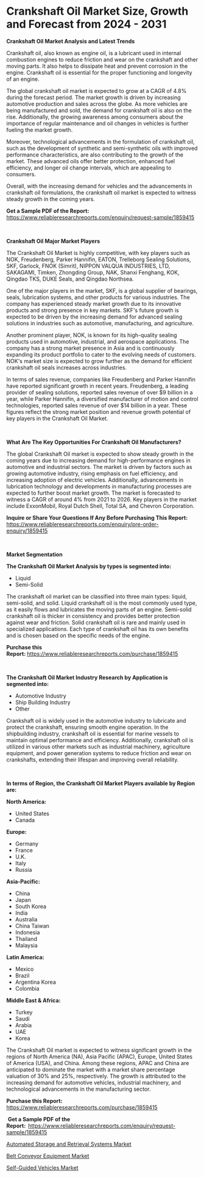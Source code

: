 <p><h1>Crankshaft Oil Market Size, Growth and Forecast from 2024 - 2031</h1></p><p><strong>Crankshaft Oil Market Analysis and Latest Trends</strong></p>
<p><p>Crankshaft oil, also known as engine oil, is a lubricant used in internal combustion engines to reduce friction and wear on the crankshaft and other moving parts. It also helps to dissipate heat and prevent corrosion in the engine. Crankshaft oil is essential for the proper functioning and longevity of an engine.</p><p>The global crankshaft oil market is expected to grow at a CAGR of 4.8% during the forecast period. The market growth is driven by increasing automotive production and sales across the globe. As more vehicles are being manufactured and sold, the demand for crankshaft oil is also on the rise. Additionally, the growing awareness among consumers about the importance of regular maintenance and oil changes in vehicles is further fueling the market growth.</p><p>Moreover, technological advancements in the formulation of crankshaft oil, such as the development of synthetic and semi-synthetic oils with improved performance characteristics, are also contributing to the growth of the market. These advanced oils offer better protection, enhanced fuel efficiency, and longer oil change intervals, which are appealing to consumers.</p><p>Overall, with the increasing demand for vehicles and the advancements in crankshaft oil formulations, the crankshaft oil market is expected to witness steady growth in the coming years.</p></p>
<p><strong>Get a Sample PDF of the Report:&nbsp;</strong> <a href="https://www.reliableresearchreports.com/enquiry/request-sample/1859415">https://www.reliableresearchreports.com/enquiry/request-sample/1859415</a></p>
<p>&nbsp;</p>
<p><strong>Crankshaft Oil Major Market Players</strong></p>
<p><p>The Crankshaft Oil Market is highly competitive, with key players such as NOK, Freudenberg, Parker Hannifin, EATON, Trelleborg Sealing Solutions, SKF, Garlock, FNOK (Simrit), NIPPON VALQUA INDUSTRIES, LTD, SAKAGAMI, Timken, Zhongding Group, NAK, Shanxi Fenghang, KOK, Qingdao TKS, DUKE Seals, and Qingdao Northsea.</p><p>One of the major players in the market, SKF, is a global supplier of bearings, seals, lubrication systems, and other products for various industries. The company has experienced steady market growth due to its innovative products and strong presence in key markets. SKF's future growth is expected to be driven by the increasing demand for advanced sealing solutions in industries such as automotive, manufacturing, and agriculture.</p><p>Another prominent player, NOK, is known for its high-quality sealing products used in automotive, industrial, and aerospace applications. The company has a strong market presence in Asia and is continuously expanding its product portfolio to cater to the evolving needs of customers. NOK's market size is expected to grow further as the demand for efficient crankshaft oil seals increases across industries.</p><p>In terms of sales revenue, companies like Freudenberg and Parker Hannifin have reported significant growth in recent years. Freudenberg, a leading provider of sealing solutions, reported sales revenue of over $9 billion in a year, while Parker Hannifin, a diversified manufacturer of motion and control technologies, reported sales revenue of over $14 billion in a year. These figures reflect the strong market position and revenue growth potential of key players in the Crankshaft Oil Market.</p></p>
<p>&nbsp;</p>
<p><strong>What Are The Key Opportunities For Crankshaft Oil Manufacturers?</strong></p>
<p><p>The global Crankshaft Oil market is expected to show steady growth in the coming years due to increasing demand for high-performance engines in automotive and industrial sectors. The market is driven by factors such as growing automotive industry, rising emphasis on fuel efficiency, and increasing adoption of electric vehicles. Additionally, advancements in lubrication technology and developments in manufacturing processes are expected to further boost market growth. The market is forecasted to witness a CAGR of around 4% from 2021 to 2026. Key players in the market include ExxonMobil, Royal Dutch Shell, Total SA, and Chevron Corporation.</p></p>
<p><strong>Inquire or Share Your Questions If Any Before Purchasing This Report:</strong> <a href="https://www.reliableresearchreports.com/enquiry/pre-order-enquiry/1859415">https://www.reliableresearchreports.com/enquiry/pre-order-enquiry/1859415</a></p>
<p>&nbsp;</p>
<p><strong>Market Segmentation</strong></p>
<p><strong>The Crankshaft Oil Market Analysis by types is segmented into:</strong></p>
<p><ul><li>Liquid</li><li>Semi-Solid</li></ul></p>
<p><p>The crankshaft oil market can be classified into three main types: liquid, semi-solid, and solid. Liquid crankshaft oil is the most commonly used type, as it easily flows and lubricates the moving parts of an engine. Semi-solid crankshaft oil is thicker in consistency and provides better protection against wear and friction. Solid crankshaft oil is rare and mainly used in specialized applications. Each type of crankshaft oil has its own benefits and is chosen based on the specific needs of the engine.</p></p>
<p><strong>Purchase this Report:&nbsp;</strong><a href="https://www.reliableresearchreports.com/purchase/1859415">https://www.reliableresearchreports.com/purchase/1859415</a></p>
<p>&nbsp;</p>
<p><strong>The Crankshaft Oil Market Industry Research by Application is segmented into:</strong></p>
<p><ul><li>Automotive Industry</li><li>Ship Building Industry</li><li>Other</li></ul></p>
<p><p>Crankshaft oil is widely used in the automotive industry to lubricate and protect the crankshaft, ensuring smooth engine operation. In the shipbuilding industry, crankshaft oil is essential for marine vessels to maintain optimal performance and efficiency. Additionally, crankshaft oil is utilized in various other markets such as industrial machinery, agriculture equipment, and power generation systems to reduce friction and wear on crankshafts, extending their lifespan and improving overall reliability.</p></p>
<p>&nbsp;</p>
<p><strong>In terms of Region, the Crankshaft Oil Market Players available by Region are:</strong></p>
<p>
    <p> <strong> North America: </strong>
        <ul>
            <li>United States</li>
            <li>Canada</li>
        </ul>
        </p> 
    <p> <strong> Europe: </strong>
        <ul>
            <li>Germany</li>
            <li>France</li>
            <li>U.K.</li>
            <li>Italy</li>
            <li>Russia</li>
        </ul>
        </p> 
    <p> <strong> Asia-Pacific: </strong>
        <ul>
            <li>China</li>
            <li>Japan</li>
            <li>South Korea</li>
            <li>India</li>
            <li>Australia</li>
            <li>China Taiwan</li>
            <li>Indonesia</li>
            <li>Thailand</li>
            <li>Malaysia</li>
        </ul>
        </p> 
    <p> <strong> Latin America: </strong>
        <ul>
            <li>Mexico</li>
            <li>Brazil</li>
            <li>Argentina Korea</li>
            <li>Colombia</li>
        </ul>
        </p> 
    <p> <strong> Middle East & Africa: </strong>
        <ul>
            <li>Turkey</li>
            <li>Saudi</li>
            <li>Arabia</li>
            <li>UAE</li>
            <li>Korea</li>
        </ul>
    </p>
    </p>
<p><p>The Crankshaft Oil market is expected to witness significant growth in the regions of North America (NA), Asia Pacific (APAC), Europe, United States of America (USA), and China. Among these regions, APAC and China are anticipated to dominate the market with a market share percentage valuation of 30% and 25%, respectively. The growth is attributed to the increasing demand for automotive vehicles, industrial machinery, and technological advancements in the manufacturing sector.</p></p>
<p><strong>Purchase this Report: </strong><a href="https://www.reliableresearchreports.com/purchase/1859415">https://www.reliableresearchreports.com/purchase/1859415</a></p>
<p>&nbsp;<strong>Get a Sample PDF of the Report:&nbsp;&nbsp;</strong><a href="https://www.reliableresearchreports.com/enquiry/request-sample/1859415">https://www.reliableresearchreports.com/enquiry/request-sample/1859415</a></p>
<p><strong></strong></p>
<p><p><a href="https://view.publitas.com/reportprime-1/automated-storage-and-retrieval-systems-market-size-furnishes-valuable-information-encompassing-market-share-market-trends-and-projections-spanning-from-2023-to-2030/">Automated Storage and Retrieval Systems Market</a></p><p><a href="https://view.publitas.com/reportprime-1/belt-conveyor-equipment-market-size-evaluating-its-market-trends-growth-and-projections-2023-2030/">Belt Conveyor Equipment Market</a></p><p><a href="https://view.publitas.com/reportprime-1/self-guided-vehicles-market-size-global-industry-overview-market-segmentation-and-forecast-2023-to-2030/">Self-Guided Vehicles Market</a></p></p>